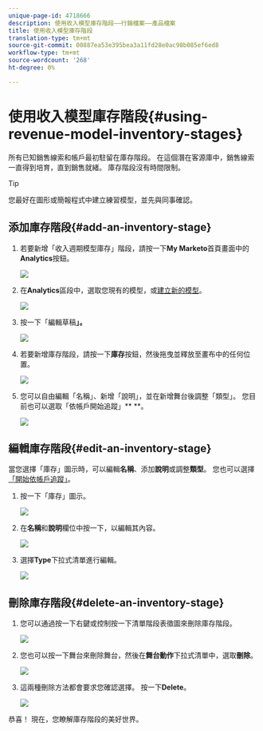 ```yaml
---
unique-page-id: 4718666
description: 使用收入模型庫存階段——行銷檔案——產品檔案
title: 使用收入模型庫存階段
translation-type: tm+mt
source-git-commit: 00887ea53e395bea3a11fd28e0ac98b085ef6ed8
workflow-type: tm+mt
source-wordcount: '268'
ht-degree: 0%

---
```



# 使用收入模型庫存階段{#using-revenue-model-inventory-stages}

所有已知銷售線索和帳戶最初駐留在庫存階段。 在這個潛在客源庫中，銷售線索一直得到培育，直到銷售就緒。 庫存階段沒有時間限制。

>[!TIP]
>
>您最好在圖形或簡報程式中建立練習模型，並先與同事確認。

## 添加庫存階段{#add-an-inventory-stage}

1. 若要新增「收入週期模型庫存」階段，請按一下&#x200B;**My Marketo**&#x200B;首頁畫面中的&#x200B;**Analytics**&#x200B;按鈕。

   ![](assets/image2015-4-27-11-3a54-3a41.png)

1. 在&#x200B;**Analytics**&#x200B;區段中，選取您現有的模型，或[建立新的模型](create-a-new-revenue-model.md)。

   ![](assets/image2015-4-27-14-3a31-3a53.png)

1. 按一下「編輯草稿&#x200B;**」。**

   ![](assets/image2015-4-27-12-3a10-3a49.png)

1. 若要新增庫存階段，請按一下&#x200B;**庫存**&#x200B;按鈕，然後拖曳並釋放至畫布中的任何位置。

   ![](assets/image2015-4-28-13-3a9-3a37.png)

1. 您可以自由編輯「名稱」、新增「說明」，並在新增舞台後調整「類型」。 您目前也可以選取「依帳戶開始追蹤」** [](start-tracking-by-account-in-the-revenue-modeler.md)**。

   ![](assets/image2015-4-27-13-3a29-3a2.png)

## 編輯庫存階段{#edit-an-inventory-stage}

當您選擇「庫存」圖示時，可以編輯&#x200B;**名稱**、添加&#x200B;**說明**&#x200B;或調整&#x200B;**類型**。 您也可以選擇[「開始依帳戶追蹤」](start-tracking-by-account-in-the-revenue-modeler.md)。

1. 按一下「庫存」圖示。

   ![](assets/image2015-4-27-15-3a55-3a10.png)

1. 在&#x200B;**名稱**&#x200B;和&#x200B;**說明**&#x200B;欄位中按一下，以編輯其內容。

   ![](assets/image2015-4-27-13-3a34-3a58.png)

1. 選擇&#x200B;**Type**&#x200B;下拉式清單進行編輯。

   ![](assets/image2015-4-27-13-3a36-3a52.png)

## 刪除庫存階段{#delete-an-inventory-stage}

1. 您可以通過按一下右鍵或控制按一下清單階段表徵圖來刪除庫存階段。

   ![](assets/image2015-4-28-13-3a0-3a20.png)

1. 您也可以按一下舞台來刪除舞台，然後在&#x200B;**舞台動作**&#x200B;下拉式清單中，選取&#x200B;**刪除**。

   ![](assets/image2015-4-28-13-3a1-3a17.png)

1. 這兩種刪除方法都會要求您確認選擇。 按一下&#x200B;**Delete**。

   ![](assets/image2015-4-28-13-3a5-3a26.png)

恭喜！ 現在，您瞭解庫存階段的美好世界。

